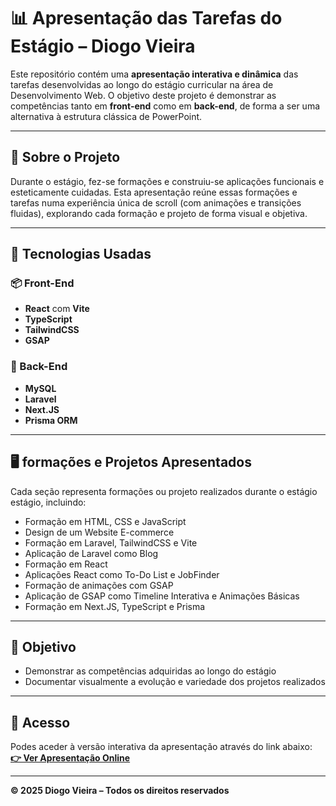 # 📊 Apresentação das Tarefas do Estágio – Diogo Vieira

Este repositório contém uma **apresentação interativa e dinâmica** das tarefas desenvolvidas ao longo do estágio curricular na área de Desenvolvimento Web. O objetivo deste projeto é demonstrar as competências tanto em **front-end** como em **back-end**, de forma a ser uma alternativa à estrutura clássica de PowerPoint.

---

## 🧠 Sobre o Projeto

Durante o estágio, fez-se formações e construiu-se aplicações funcionais e esteticamente cuidadas. Esta apresentação reúne essas formações e tarefas numa experiência única de scroll (com animações e transições fluidas), explorando cada formação e projeto de forma visual e objetiva.

---

## 🚀 Tecnologias Usadas

### 📦 Front-End
- **React** com **Vite**
- **TypeScript**
- **TailwindCSS**
- **GSAP**

### 🔧 Back-End
- **MySQL**
- **Laravel**
- **Next.JS**
- **Prisma ORM**

---

## 🖥️ formações e Projetos Apresentados

Cada seção representa formações ou projeto realizados durante o estágio estágio, incluindo:

- Formação em HTML, CSS e JavaScript
- Design de um Website E-commerce
- Formação em Laravel, TailwindCSS e Vite
- Aplicação de Laravel como Blog
- Formação em React
- Aplicações React como To-Do List e JobFinder
- Formação de animações com GSAP
- Aplicação de GSAP como Timeline Interativa e Animações Básicas
- Formação em Next.JS, TypeScript e Prisma

---

## 🎯 Objetivo

- Demonstrar as competências adquiridas ao longo do estágio
- Documentar visualmente a evolução e variedade dos projetos realizados

---

## 🔗 Acesso

Podes aceder à versão interativa da apresentação através do link abaixo:  
**[👉 Ver Apresentação Online]([https://teu-link.com](https://apresentacao-estagio.vercel.app/))**

---

**© 2025 Diogo Vieira – Todos os direitos reservados**
